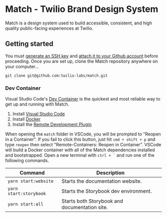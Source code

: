 # Match - Twilio Brand Design System

Match is a design system used to build accessible, consistent, and high quality public-facing experiences at Twilio.

## Getting started

You must [generate an SSH key](https://docs.github.com/en/github/authenticating-to-github/generating-a-new-ssh-key-and-adding-it-to-the-ssh-agent) and [attach it to your Github account](https://docs.github.com/en/github/authenticating-to-github/adding-a-new-ssh-key-to-your-github-account) before proceeding. Once you are set up, clone the Match repository anywhere on your computer...

```shell
git clone git@github.com:twilio-labs/match.git
```

### Dev Container

Visual Studio Code's [Dev Container](https://code.visualstudio.com/docs/remote/containers) is the quickest and most reliable way to get up and running with Match.

1. Install [Visual Studio Code](https://code.visualstudio.com/)
2. Install [Docker](https://hub.docker.com/editions/community/docker-ce-desktop-mac)
3. Install the [Remote Development Plugin](https://marketplace.visualstudio.com/items?itemName=ms-vscode-remote.vscode-remote-extensionpack)

When opening the `match` folder in VSCode, you will be prompted to "Reopen in a Container". If you fail to click this button, just hit `cmd + shift + p` and type `reopen` then select "Remote-Containers: Reopen in Container". VSCode will build a Docker container with all of the Match dependencies installed and bootstrapped. Open a new terminal with `` ctrl + ` `` and run one of the following commands.

| Command                | Description                                   |
| ---------------------- | --------------------------------------------- |
| `yarn start:website`   | Starts the documentation website.             |
| `yarn start:storybook` | Starts the Storybook dev environment.         |
| `yarn start:all`       | Starts both Storybook and documentation site. |

